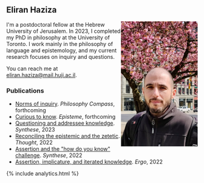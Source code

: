 ## Eliran Haziza

<img align="right" src="assets/webpic.png" width=250 alt="Photo" style="max-width: 40%;">

I'm a postdoctoral fellow at the Hebrew University of Jerusalem. In 2023, I completed my PhD in philosophy at the University of Toronto. I work mainly in the philosophy of language and epistemology, and my current research focuses on inquiry and questions.

You can reach me at <eliran.haziza@mail.huji.ac.il>.

### Publications

* [Norms of inquiry](https://philpapers.org/archive/HAZNOI.pdf). _Philosophy Compass_, forthcoming
* [Curious to know](https://philpapers.org/archive/HAZCTK.pdf). _Episteme_, forthcoming
* [Questioning and addressee knowledge](https://philpapers.org/archive/HAZQAA.pdf). _Synthese_, 2023
* [Reconciling the epistemic and the zetetic](https://philpapers.org/archive/HAZRTE.pdf). _Thought_, 2022
* [Assertion and the "how do you know" challenge](https://philpapers.org/archive/HAZAAT.pdf). _Synthese_, 2022
* [Assertion, implicature, and iterated knowledge](https://philpapers.org/archive/HAZAIA.pdf). _Ergo_, 2022

{% include analytics.html %}
